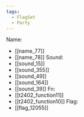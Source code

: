 ```yaml
---
tags:
  - FlagSet
  - Party
---
```

Name:
- [[name_77]]
- [[name_78]]
Sound:
- [[sound_15]]
- [[sound_355]]
- [[sound_49]]
- [[sound_164]]
- [[sound_39]]
Fn:
- [[t2402_function11]]
- [[t2402_function10]]
Flag:
- [[flag_12055]]
